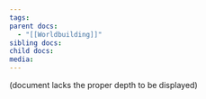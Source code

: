 ```yaml
---
tags: 
parent docs:
  - "[[Worldbuilding]]"
sibling docs: 
child docs: 
media:
---
```

(document lacks the proper depth to be displayed)